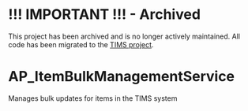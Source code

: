 # !!! IMPORTANT !!! - Archived
This project has been archived and is no longer actively maintained.  All code has been migrated to the [TIMS project](https://github.com/SmarterApp/TIMS).

# AP_ItemBulkManagementService
Manages bulk updates for items in the TIMS system
